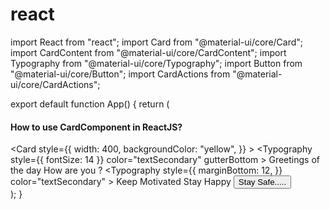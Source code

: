 # react
import React from "react";
import Card from "@material-ui/core/Card";
import CardContent from "@material-ui/core/CardContent";
import Typography from "@material-ui/core/Typography";
import Button from "@material-ui/core/Button";
import CardActions from "@material-ui/core/CardActions";

export default function App() {
return (
	<div style={{}}>
	<h4>How to use CardComponent in ReactJS?</h4>
	<Card
		style={{
		width: 400,
		backgroundColor: "yellow",
		}}
	>
		<CardContent>
		<Typography
			style={{ fontSize: 14 }}
			color="textSecondary"
			gutterBottom
		>
			Greetings of the day
		</Typography>
		<Typography variant="h5" component="h2">
			How are you ?
		</Typography>
		<Typography
			style={{
			marginBottom: 12,
			}}
			color="textSecondary"
		>
			Keep Motivated
		</Typography>
		<Typography variant="body2" component="p">
			Stay Happy
		</Typography>
		</CardContent>
		<CardActions>
		<Button size="small">Stay Safe.....</Button>
		</CardActions>
	</Card>
	</div>
);
}
